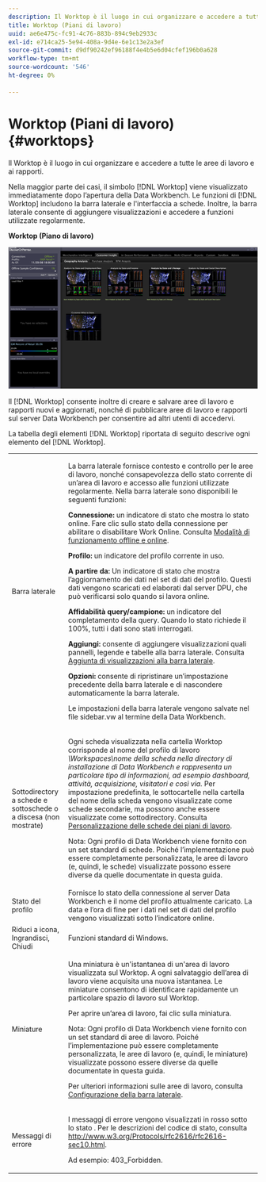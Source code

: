 ```yaml
---
description: Il Worktop è il luogo in cui organizzare e accedere a tutte le aree di lavoro e ai rapporti.
title: Worktop (Piani di lavoro)
uuid: ae6e475c-fc91-4c76-883b-894c9eb2933c
exl-id: e714ca25-5e94-408a-9d4e-6e1c13e2a3ef
source-git-commit: d9df90242ef96188f4e4b5e6d04cfef196b0a628
workflow-type: tm+mt
source-wordcount: '546'
ht-degree: 0%

---
```


# Worktop (Piani di lavoro){#worktops}

Il Worktop è il luogo in cui organizzare e accedere a tutte le aree di lavoro e ai rapporti.

Nella maggior parte dei casi, il simbolo [!DNL Worktop] viene visualizzato immediatamente dopo l’apertura della Data Workbench. Le funzioni di [!DNL Worktop] includono la barra laterale e l&#39;interfaccia a schede. Inoltre, la barra laterale consente di aggiungere visualizzazioni e accedere a funzioni utilizzate regolarmente.

**Worktop (Piano di lavoro)**

![](assets/client-wktp.png)

Il [!DNL Worktop] consente inoltre di creare e salvare aree di lavoro e rapporti nuovi e aggiornati, nonché di pubblicare aree di lavoro e rapporti sul server Data Workbench per consentire ad altri utenti di accedervi.

La tabella degli elementi [!DNL Worktop] riportata di seguito descrive ogni elemento del [!DNL Worktop].

<table id="table_CB1DBB7DE8E2450A8C57601531BBD689"> 
 <tbody> 
  <tr> 
   <td colname="col1"> Barra laterale </td> 
   <td colname="col2"> <p>La barra laterale fornisce contesto e controllo per le aree di lavoro, nonché consapevolezza dello stato corrente di un’area di lavoro e accesso alle funzioni utilizzate regolarmente. Nella barra laterale sono disponibili le seguenti funzioni: </p> <p> <b>Connessione:</b> un indicatore di stato che mostra lo stato online. Fare clic sullo stato della connessione per abilitare o disabilitare <span class="wintitle"> Work Online</span>. Consulta <a href="../../home/c-get-started/c-off-on.md#concept-cef8758ede044b18b3558376c5eb9f54"> Modalità di funzionamento offline e online</a>. </p> <p> <b>Profilo: </b> un indicatore del profilo corrente in uso. </p> <p> <b>A partire da:  </b>Un indicatore di stato che mostra l’aggiornamento dei dati nel set di dati del profilo. Questi dati vengono scaricati ed elaborati dal server DPU, che può verificarsi solo quando si lavora online. </p> <p> <b>Affidabilità query/campione:</b> un indicatore del completamento della query. Quando lo stato richiede il 100%, tutti i dati sono stati interrogati. </p> <p> <b>Aggiungi: </b> consente di aggiungere visualizzazioni quali pannelli, legende e tabelle alla barra laterale. Consulta <a href="../../home/c-get-started/c-config-sidebar.md#section-666f70a405db4f8d8eaffa567ffcac06"> Aggiunta di visualizzazioni alla barra laterale</a>. </p> <p> <b>Opzioni:</b> consente di ripristinare un’impostazione precedente della barra laterale e di nascondere automaticamente la barra laterale. </p> <p>Le impostazioni della barra laterale vengono salvate nel file <span class="filepath"> sidebar.vw</span> al termine della Data Workbench. </p> </td> 
  </tr> 
  <tr> 
   <td colname="col1"> <p>Sottodirectory a schede e sottoschede o a discesa (non mostrate) </p> </td> 
   <td colname="col2"> <p>Ogni scheda visualizzata nella cartella <span class="wintitle"> Worktop</span> corrisponde al nome del profilo di lavoro <i>\Workspaces\<i>nome della scheda</i> nella directory di installazione di Data Workbench e rappresenta un particolare tipo di informazioni, ad esempio dashboard, attività, acquisizione, visitatori e così via. </i> Per impostazione predefinita, le sottocartelle nella cartella del nome della scheda vengono visualizzate come schede secondarie, ma possono anche essere visualizzate come sottodirectory. Consulta <a href="../../home/c-get-started/c-intf-anlys-ftrs/c-cstm-wktp-tabs/c-cstm-wktp-tabs.md#concept-0f1e6061b03949199326dc6df71a52bc"> Personalizzazione delle schede dei piani di lavoro</a>. </p> <p> <p>Nota:  Ogni profilo di Data Workbench viene fornito con un set standard di schede. Poiché l’implementazione può essere completamente personalizzata, le aree di lavoro (e, quindi, le schede) visualizzate possono essere diverse da quelle documentate in questa guida. </p> </p> </td> 
  </tr> 
  <tr> 
   <td colname="col1"> Stato del profilo </td> 
   <td colname="col2"> Fornisce lo stato della connessione al server Data Workbench e il nome del profilo attualmente caricato. La data e l’ora di fine per i dati nel set di dati del profilo vengono visualizzati sotto l’indicatore online. </td> 
  </tr> 
  <tr> 
   <td colname="col1"> Riduci a icona, Ingrandisci, Chiudi </td> 
   <td colname="col2"> Funzioni standard di Windows. </td> 
  </tr> 
  <tr> 
   <td colname="col1"> Miniature </td> 
   <td colname="col2"> <p>Una miniatura è un'istantanea di un'area di lavoro visualizzata sul <span class="wintitle"> Worktop</span>. A ogni salvataggio dell’area di lavoro viene acquisita una nuova istantanea. Le miniature consentono di identificare rapidamente un particolare spazio di lavoro sul <span class="wintitle"> Worktop</span>. </p> <p>Per aprire un’area di lavoro, fai clic sulla miniatura. </p> <p> <p>Nota:  Ogni profilo di Data Workbench viene fornito con un set standard di aree di lavoro. Poiché l’implementazione può essere completamente personalizzata, le aree di lavoro (e, quindi, le miniature) visualizzate possono essere diverse da quelle documentate in questa guida. </p> </p> <p>Per ulteriori informazioni sulle aree di lavoro, consulta <a href="../../home/c-get-started/c-config-sidebar.md#concept-41db771b302e43018e5a9daa40b397e6"> Configurazione della barra laterale</a>. </p> </td> 
  </tr> 
  <tr> 
   <td colname="col1"> Messaggi di errore </td> 
   <td colname="col2"> <p>I messaggi di errore vengono visualizzati in rosso sotto lo stato . Per le descrizioni del codice di stato, consulta <a href="http://www.w3.org/Protocols/rfc2616/rfc2616-sec10.html" format="http" scope="external"> http://www.w3.org/Protocols/rfc2616/rfc2616-sec10.html</a>. </p> <p>Ad esempio: 403_Forbidden. </p> </td> 
  </tr> 
 </tbody> 
</table>
